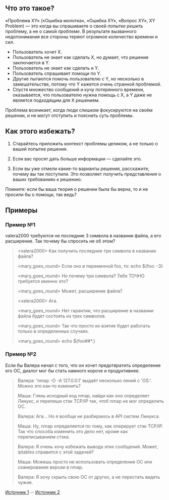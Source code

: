 ## Что это такое?

«Проблема XY» («Ошибка молотка», «Ошибка XY», «Вопрос XY», XY Problem) — это когда вы спрашиваете о своей _попытке решить_ проблему, а не о самой _проблеме_. В результате вызванного недопонимания все стороны теряют огромное количество времени и сил.

* Пользователь хочет X.
* Пользователь не знает как сделать X, но думает, что решение заключается в Y.
* Пользователь не знает как сделать и Y.
* Пользователь спрашивает помощи по Y.
* Другие пытаются помочь пользователю с Y, но несколько в замешательстве, потому что Y кажется очень странной проблемой.
* Спустя множество сообщений и кучу потерянного времени, оказывается, что пользователю нужна помощь с X, а Y даже не является подходящим для X решением.

Проблема возникает, когда люди слишком фокусируются на своём решении, и не могут отступить и пояснить суть проблемы.

## Как этого избежать?

1. Старайтесь приложить контекст проблемы целиком, а не только о вашей попытке решения.

2. Если вас просят дать больше информации — сделайте это.

3. Если вы уже отмели какие-то варианты решения, расскажите, почему вы так поступили. Это позволяет получить представления о ваших требованиях к решению.

Помните: если бы ваша теория о решении была бы верна, то и не просили бы о помощи, так ведь?

## Примеры

### Пример №1

valera2000 требуются не последние 3 символа в названии файла, а его расширение. Так почему бы спросить не об этом?

> \<valera2000> Как получить последние три символа в названии файла?
> 
> \<mary_goes_round> Если оно в переменной foo, то: echo ${foo: -3}
> 
> \<mary_goes_round> Но почему три символа? Тебе ТОЧНО требуется именно это?
> 
> \<mary_goes_round> Может, расширение файла?
> 
> \<valera2000> Ага.
> 
> \<mary_goes_round> Нет гарантии, что расширение в названии файла будет состоять из трех символов.
> 
> \<mary_goes_round> Так что просто их взятие будет работать только в определенных случаях.
> 
> \<mary_goes_round> echo ${foo##*.}

### Пример №2

Если бы Валера начал с того, что он хочет предотвратить определение его ОС, диалог мог бы стать намного короче и продуктивнее.

> Валера: 'nmap -O -A 127.0.0.1' выдаёт несколько линий с 'OS:'. Можно это как-то изменить?
> 
> Маша: Глянь исходный код nmap, найди как оно определяет Линукс, и перепиши стэк TCP/IP так, чтоб nmap не мог определить ОС.
> 
> Валера: Ага... Но я вообще не разбираюсь в API систем Линукса.
> 
> Маша: Ну, nmap определяется по тому, как оперирует стэк TCP/IP. Так что способа изменить это дело нет, кроме как переписыванием стэка.
> 
> Валера: Я очень хочу избежать вывода этих сообщений. Может, iptables справится с этой задачей?
> 
> Маша: Можешь просто не использовать определение ОС или сканирование версии в nmap.
> 
> Валера: Я хочу скрыть свою ОС от других, а не перестать видеть чужие.

[Источник 1](http://meta.stackoverflow.com/questions/66377/what-is-the-xy-problem) ··· [Источник 2](http://mywiki.wooledge.org/XyProblem)
